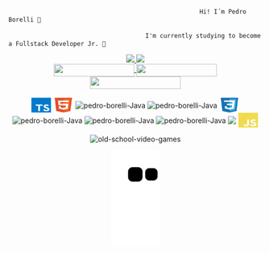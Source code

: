                                                          Hi! I´m Pedro Borelli 🍄

                                          I'm currently studying to become a Fullstack Developer Jr. 🍧
                                          
<div align="center">
  <a href="https://github.com/pedro-borelli">
  <img height = "180em" src = "https://github-readme-stats.vercel.app/api?username=pedro-borelli&show_icons=true&theme=highcontrast&include_all_commits=true&count_private=true"/>
  <img height = "180em" src = "https://github-readme-stats.vercel.app/api/top-langs/?username=pedro-borelli&layout=compact&langs_count=7&theme=highcontrast">
</div>
  
<div align="center"> 
<a href="mailto:borellipedroluiz@gmail.com">
<img align="center" src="https://img.shields.io/static/v1?&logo=gmail&label=Send&message=Email&color=red&style=for-the-badge" height=25 width=160/>
</a>
<a href="https://api.whatsapp.com/send?phone=5512996047094&text=Ol%C3%A">
<img align="center" src="https://img.shields.io/static/v1?&logo=whatsapp&label=Send&message=Whatsapp&color=%234ea94b&style=for-the-badge" height=25 width=160/>
</a>
<a href="https://www.linkedin.com/in/pedro-borelli-9a64231b9/">
<img align="center" src="https://img.shields.io/static/v1?logo=linkedin&label=linkedin&message=pedro-borelli&color=blue&style=for-the-badge" height=25 width=180/>
</a>
</div> 
   
<div align="center" style="display: inline_block"><br>
  <img align="center" src="https://raw.githubusercontent.com/devicons/devicon/master/icons/typescript/typescript-original.svg" alt="pedro-borelli-TypeScript" width="40"            height="30"/> </a>
  <img align="center" alt="pedro-borelli-Java" height="30" width="40" src="https://raw.githubusercontent.com/devicons/devicon/master/icons/html5/html5-original.svg"/>
  <img align="center" alt="pedro-borelli-Java" height="40" width="40" src="https://cdn.jsdelivr.net/gh/devicons/devicon/icons/java/java-original-wordmark.svg"/>
  <img align="center" alt="pedro-borelli-Java" height="40" width="40" src="https://cdn.jsdelivr.net/gh/devicons/devicon/icons/spring/spring-original.svg"/>
  <img align="center" alt="pedro-borelli-Java" height="30" width="40"  src="https://raw.githubusercontent.com/devicons/devicon/master/icons/css3/css3-original.svg"/>
  <img align="center" alt="pedro-borelli-Java" height="40" width="40" src="https://cdn.jsdelivr.net/gh/devicons/devicon/icons/xd/xd-line.svg"/>
  <img align="center" alt="pedro-borelli-Java" height="40" width="40" src="https://cdn.jsdelivr.net/gh/devicons/devicon/icons/vscode/vscode-original.svg"/>
  <img align="center" alt="pedro-borelli-Java" height="40" width="40" src="https://cdn.jsdelivr.net/gh/devicons/devicon/icons/angularjs/angularjs-plain.svg"/>
  <a href="#"> <img width = '50px' align= 'center' src="https://appmasters.io/static/mysql-logo-bab2c760c60f17191cb3a002e08a3dbf.png"/></a> 
  <img align="center" alt="pedro-borelli-Java"height="30" width="40" src="https://raw.githubusercontent.com/devicons/devicon/master/icons/javascript/javascript-plain.svg"/>
  
  ![old-school-video-games](https://user-images.githubusercontent.com/93774845/149981642-941c2941-0d08-4cbd-bc9d-acd3fce6f1b8.gif)
  
  ![Snake animation](https://github.com/pedro-borelli/pedro-borelli/blob/output/github-contribution-grid-snake.svg)
 
</div>
  
 

  
   
  
 
  
